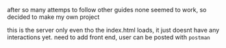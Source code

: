 after so many attemps to follow other guides none seemed to work, so decided to make my own project

this is the server only even tho the index.html loads, it just doesnt have any interactions yet. need to add front end, user can be posted with `postman`

